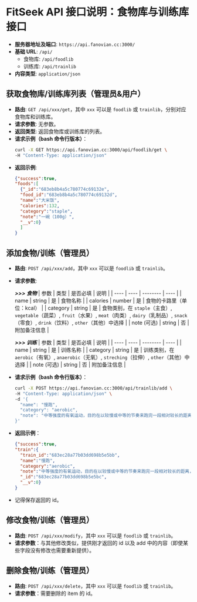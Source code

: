 # FitSeek API 接口说明：食物库与训练库接口

- **服务器地址及端口**: `https://api.fanovian.cc:3000/`
- **基础 URL**: `/api/`
  - 食物库: `/api/foodlib`
  - 训练库: `/api/trainlib`
- **内容类型**: `application/json`

## 获取食物库/训练库列表（管理员&用户）

- **路由**: `GET /api/xxx/get`，其中 `xxx` 可以是 `foodlib` 或 `trainlib`，分别对应食物库和训练库。
- **请求参数**: 无参数。
- **返回类型**: 返回食物库或训练库的列表。
- **请求示例（bash 命令行版本）**：
  ```bash
  curl -X GET https://api.fanovian.cc:3000/api/foodlib/get \
  -H "Content-Type: application/json"
  ```
- **返回示例**:
  ```json
  {"success":true,
  "foods":[
    {"_id":"683eb8b4a5c780774c69132e",
    "food_id":"683eb8b4a5c780774c69132d",
    "name":"大米饭",
    "calories":132,
    "category":"staple",
    "note":"一碗（100g）",
    "__v":0}
    ]
  }
  ```

## 添加食物/训练（管理员）

- **路由**: `POST /api/xxx/add`，其中 `xxx` 可以是 `foodlib` 或 `trainlib`。
- **请求参数**:

  ***>>> 食物***
  | 参数 | 类型 | 是否必填 | 说明 |
  | ---- | ---- | -------- | ---- |
  | name | string | 是 | 食物名称 |
  | calories | number | 是 | 食物的卡路里（单位：kcal） |
  | category | string | 是 | 食物类别，在 `staple`（主食）, `vegetable`（蔬菜）, `fruit`（水果）, `meat`（肉类）, `dairy`（乳制品）, `snack`（零食）, `drink`（饮料）, `other`（其他）中选择 |
  | note (可选) | string | 否 | 附加备注信息 |

  ***>>> 训练***
  | 参数 | 类型 | 是否必填 | 说明 |
  | ---- | ---- | -------- | ---- |
  | name | string | 是 | 训练名称 |
  | category | string | 是 | 训练类别，在 `aerobic`（有氧）, `anaerobic`（无氧）, `streching`（拉伸）, `other`（其他）中选择 |
  | note (可选) | string | 否 | 附加备注信息 |
- **请求示例（bash 命令行版本）**：
  ```bash
  curl -X POST https://api.fanovian.cc:3000/api/trainlib/add \
  -H "Content-Type: application/json" \
  -d '{
    "name": "慢跑",
    "category": "aerobic",
    "note": "中等强度的有氧运动，目的在以较慢或中等的节奏来跑完一段相对较长的距离，以达到热身或锻炼的目的"
  }'
  ```
- **返回示例**：
  ```json
  {"success":true,
  "train":{
    "train_id":"683ec28a77b03dd698b5e5bb",
    "name":"慢跑",
    "category":"aerobic",
    "note":"中等强度的有氧运动，目的在以较慢或中等的节奏来跑完一段相对较长的距离，以达到热身或锻炼的目的",
    "_id":"683ec28a77b03dd698b5e5bc",
    "__v":0}
  }
  ```
- 记得保存返回的 id。

## 修改食物/训练（管理员）

- **路由**: `POST /api/xxx/modify`，其中 `xxx` 可以是 `foodlib` 或 `trainlib`。
- **请求参数**：与其他修改类似，提供刚才返回的 id 以及 add 中的内容（即使某些字段没有修改也需要重新提供）。

## 删除食物/训练（管理员）

- **路由**: `POST /api/xxx/delete`，其中 `xxx` 可以是 `foodlib` 或 `trainlib`。
- **请求参数**：需要删除的 item 的 id。